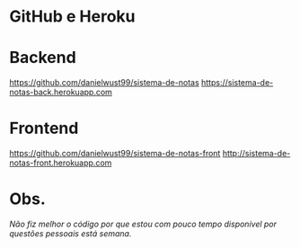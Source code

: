 # GitHub e Heroku

# Backend

https://github.com/danielwust99/sistema-de-notas
https://sistema-de-notas-back.herokuapp.com

# Frontend

https://github.com/danielwust99/sistema-de-notas-front
http://sistema-de-notas-front.herokuapp.com

# Obs.
*Não fiz melhor o código por que estou com pouco tempo disponivel por questões pessoais está semana.*
